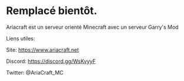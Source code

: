 # Remplacé bientôt.

Ariacraft est un serveur orienté Minecraft avec un serveur Garry's Mod

Liens utiles:

Site:  https://www.ariacraft.net

Discord: https://discord.gg/WsKvyyF

Twitter: @AriaCraft_MC

